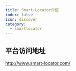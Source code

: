 ```yaml
---
title: Smart-Locator介绍
index: false
icon: discover
category:
  - smartlocator
---
```


## 平台访问地址

http://www.smart-locator.com/
